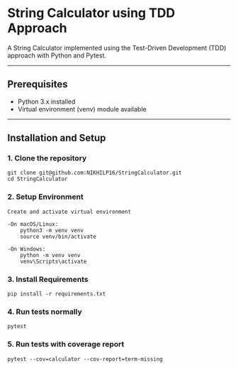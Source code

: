 # String Calculator using TDD Approach

A String Calculator implemented using the Test-Driven Development (TDD) approach with Python and Pytest.

---

## Prerequisites

- Python 3.x installed
- Virtual environment (venv) module available

---

## Installation and Setup

### 1. Clone the repository

    git clone git@github.com:NIKHILP16/StringCalculator.git
    cd StringCalculator

### 2. Setup Environment 

    Create and activate virtual environment

    -On macOS/Linux:
        python3 -m venv venv
        source venv/bin/activate

    -On Windows:
        python -m venv venv
        venv\Scripts\activate

### 3. Install Requirements

    pip install -r requirements.txt

### 4. Run tests normally

    pytest

### 5. Run tests with coverage report

    pytest --cov=calculator --cov-report=term-missing
